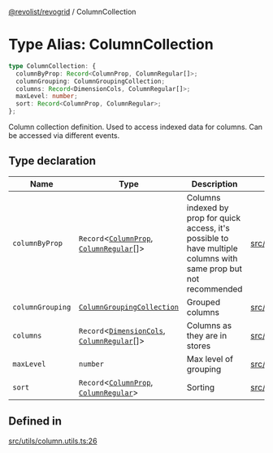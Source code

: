 [@revolist/revogrid](README.md) / ColumnCollection

# Type Alias: ColumnCollection

```ts
type ColumnCollection: {
  columnByProp: Record<ColumnProp, ColumnRegular[]>;
  columnGrouping: ColumnGroupingCollection;
  columns: Record<DimensionCols, ColumnRegular[]>;
  maxLevel: number;
  sort: Record<ColumnProp, ColumnRegular>;
};
```

Column collection definition.
Used to access indexed data for columns.
Can be accessed via different events.

## Type declaration

| Name | Type | Description | Defined in |
| ------ | ------ | ------ | ------ |
| `columnByProp` | `Record`\<[`ColumnProp`](TypeAlias.ColumnProp.md), [`ColumnRegular`](Interface.ColumnRegular.md)[]\> | Columns indexed by prop for quick access, it's possible to have multiple columns with same prop but not recommended | [src/utils/column.utils.ts:34](https://github.com/revolist/revogrid/blob/1d7f63e049242097564b7da6ec33fe3875543951/src/utils/column.utils.ts#L34) |
| `columnGrouping` | [`ColumnGroupingCollection`](TypeAlias.ColumnGroupingCollection.md) | Grouped columns | [src/utils/column.utils.ts:38](https://github.com/revolist/revogrid/blob/1d7f63e049242097564b7da6ec33fe3875543951/src/utils/column.utils.ts#L38) |
| `columns` | `Record`\<[`DimensionCols`](TypeAlias.DimensionCols.md), [`ColumnRegular`](Interface.ColumnRegular.md)[]\> | Columns as they are in stores | [src/utils/column.utils.ts:30](https://github.com/revolist/revogrid/blob/1d7f63e049242097564b7da6ec33fe3875543951/src/utils/column.utils.ts#L30) |
| `maxLevel` | `number` | Max level of grouping | [src/utils/column.utils.ts:42](https://github.com/revolist/revogrid/blob/1d7f63e049242097564b7da6ec33fe3875543951/src/utils/column.utils.ts#L42) |
| `sort` | `Record`\<[`ColumnProp`](TypeAlias.ColumnProp.md), [`ColumnRegular`](Interface.ColumnRegular.md)\> | Sorting | [src/utils/column.utils.ts:46](https://github.com/revolist/revogrid/blob/1d7f63e049242097564b7da6ec33fe3875543951/src/utils/column.utils.ts#L46) |

## Defined in

[src/utils/column.utils.ts:26](https://github.com/revolist/revogrid/blob/1d7f63e049242097564b7da6ec33fe3875543951/src/utils/column.utils.ts#L26)
